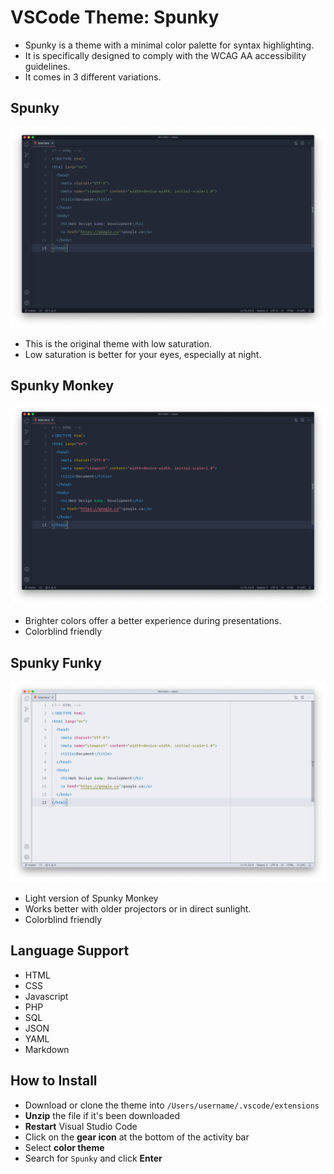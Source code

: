 # VSCode Theme: Spunky

- Spunky is a theme with a minimal color palette for syntax highlighting.
- It is specifically designed to comply with the WCAG AA accessibility guidelines.
- It comes in 3 different variations.

## Spunky

![Spunky Screenshot](https://raw.githubusercontent.com/karamfd/spunky/master/img/spunky.png)

- This is the original theme with low saturation.
- Low saturation is better for your eyes, especially at night.

## Spunky Monkey

![Spunky Monkey Screenshot](https://raw.githubusercontent.com/karamfd/spunky/master/img/spunky-monkey.png)

- Brighter colors offer a better experience during presentations.
- Colorblind friendly

## Spunky Funky

![Spunky Funky Screenshot](https://raw.githubusercontent.com/karamfd/spunky/master/img/spunky-funky.png)

- Light version of Spunky Monkey
- Works better with older projectors or in direct sunlight.
- Colorblind friendly

## Language Support

- HTML
- CSS
- Javascript
- PHP
- SQL
- JSON
- YAML
- Markdown

## How to Install

- Download or clone the theme into `/Users/username/.vscode/extensions`
- **Unzip** the file if it's been downloaded
- **Restart** Visual Studio Code
- Click on the **gear icon** at the bottom of the activity bar
- Select **color theme**
- Search for `Spunky` and click **Enter**